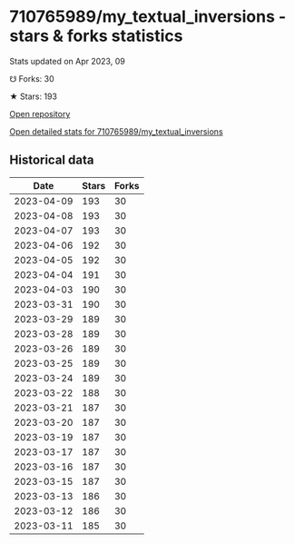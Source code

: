 # 710765989/my_textual_inversions - stars & forks statistics

Stats updated on Apr 2023, 09

☋ Forks: 30

★ Stars: 193

[Open repository](https://github.com/710765989/my_textual_inversions)

[Open detailed stats for 710765989/my_textual_inversions](https://reviewgithub.com/rep/710765989/my_textual_inversions)

## Historical data
| Date | Stars | Forks |
|------|-------|-------|
| 2023-04-09 | 193 | 30 | 
| 2023-04-08 | 193 | 30 | 
| 2023-04-07 | 193 | 30 | 
| 2023-04-06 | 192 | 30 | 
| 2023-04-05 | 192 | 30 | 
| 2023-04-04 | 191 | 30 | 
| 2023-04-03 | 190 | 30 | 
| 2023-03-31 | 190 | 30 | 
| 2023-03-29 | 189 | 30 | 
| 2023-03-28 | 189 | 30 | 
| 2023-03-26 | 189 | 30 | 
| 2023-03-25 | 189 | 30 | 
| 2023-03-24 | 189 | 30 | 
| 2023-03-22 | 188 | 30 | 
| 2023-03-21 | 187 | 30 | 
| 2023-03-20 | 187 | 30 | 
| 2023-03-19 | 187 | 30 | 
| 2023-03-17 | 187 | 30 | 
| 2023-03-16 | 187 | 30 | 
| 2023-03-15 | 187 | 30 | 
| 2023-03-13 | 186 | 30 | 
| 2023-03-12 | 186 | 30 | 
| 2023-03-11 | 185 | 30 | 

